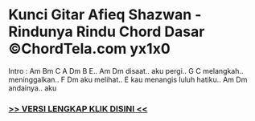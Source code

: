 
 # Kunci Gitar Afieq Shazwan - Rindunya Rindu Chord Dasar ©ChordTela.com yx1x0


Intro : Am Bm C A Dm B E.. Am Dm disaat.. aku pergi.. G C melangkah.. meninggalkan.. F Dm aku melihat.. E kau menangis luluh hatiku.. Am Dm andainya.. aku

###  <a href="https://shortlighzx.web.app?sq=Kunci Gitar Afieq Shazwan - Rindunya Rindu Chord Dasar ©ChordTela.com"> >> VERSI LENGKAP KLIK DISINI << </a>
